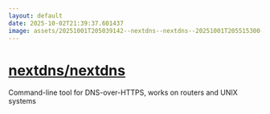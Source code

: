 ```yaml
---
layout: default
date: 2025-10-02T21:39:37.601437
image: assets/20251001T205039142--nextdns--nextdns--20251001T205515300--cropped.png
---
```


# [nextdns/nextdns](https://github.com/nextdns/nextdns)

Command-line tool for DNS-over-HTTPS, works on routers and UNIX systems

